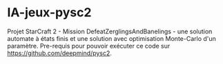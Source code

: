 # IA-jeux-pysc2
Projet StarCraft 2 - Mission DefeatZerglingsAndBanelings - une solution automate à états finis et une solution avec optimisation Monte-Carlo d'un paramètre. Pre-requis pour pouvoir exécuter ce code sur https://github.com/deepmind/pysc2.
